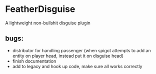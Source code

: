 # FeatherDisguise
 A lightweight non-bullshit disguise plugin


 ## bugs:
 - distributor for handling passenger (when spigot attempts to add an entity on player head, instead put it on disguise head)
 - finish documentation
 - add to legacy and hook up code, make sure all works correctly
